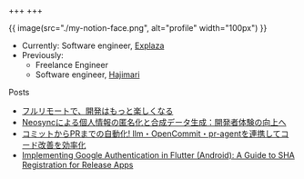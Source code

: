 +++
+++

{{ image(src="./my-notion-face.png", alt="profile" width="100px") }}

- Currently: Software engineer, [Explaza](https://explaza.jp/)
- Previously:
  - Freelance Engineer
  - Software engineer, [Hajimari](https://www.hajimari.inc/)

Posts
  - [フルリモートで、開発はもっと楽しくなる](https://note.com/junjun11/n/nfe11af95609e)
  - [Neosyncによる個人情報の匿名化と合成データ生成：開発者体験の向上へ](https://tech.explaza.jp/entry/2024/06/03/170900)
  - [コミットからPRまでの自動化! llm・OpenCommit・pr-agentを連携してコード改善を効率化](https://tech.explaza.jp/entry/2024/04/22/171128)
  - [Implementing Google Authentication in Flutter (Android): A Guide to SHA Registration for Release Apps](./posts/sha-registration)
  <!-- - [https://tech.hajimari.inc/entry/2020/07/30/162626](https://tech.hajimari.inc/entry/2020/07/30/162626) -->


